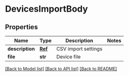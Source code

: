 # DevicesImportBody

## Properties
Name | Type | Description | Notes
------------ | ------------- | ------------- | -------------
**description** | [**Ref**](Ref.md) | CSV import settings | 
**file** | **str** | Device file | 

[[Back to Model list]](../README.md#documentation-for-models) [[Back to API list]](../README.md#documentation-for-api-endpoints) [[Back to README]](../README.md)


